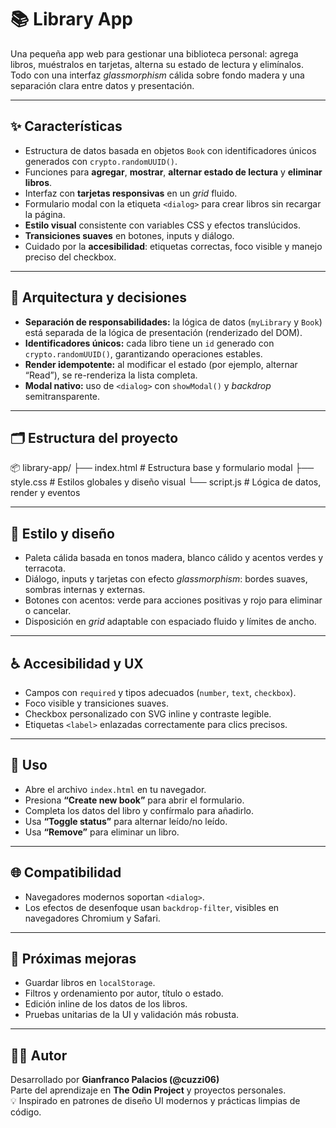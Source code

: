 # 📚 Library App

Una pequeña app web para gestionar una biblioteca personal: agrega libros, muéstralos en tarjetas, alterna su estado de lectura y elimínalos. Todo con una interfaz _glassmorphism_ cálida sobre fondo madera y una separación clara entre datos y presentación.

---

## ✨ Características

- Estructura de datos basada en objetos `Book` con identificadores únicos generados con `crypto.randomUUID()`.
- Funciones para **agregar**, **mostrar**, **alternar estado de lectura** y **eliminar libros**.
- Interfaz con **tarjetas responsivas** en un _grid_ fluido.
- Formulario modal con la etiqueta `<dialog>` para crear libros sin recargar la página.
- **Estilo visual** consistente con variables CSS y efectos translúcidos.
- **Transiciones suaves** en botones, inputs y diálogo.
- Cuidado por la **accesibilidad**: etiquetas correctas, foco visible y manejo preciso del checkbox.

---

## 🧩 Arquitectura y decisiones

- **Separación de responsabilidades:** la lógica de datos (`myLibrary` y `Book`) está separada de la lógica de presentación (renderizado del DOM).
- **Identificadores únicos:** cada libro tiene un `id` generado con `crypto.randomUUID()`, garantizando operaciones estables.
- **Render idempotente:** al modificar el estado (por ejemplo, alternar “Read”), se re-renderiza la lista completa.
- **Modal nativo:** uso de `<dialog>` con `showModal()` y _backdrop_ semitransparente.

---

## 🗂️ Estructura del proyecto

📦 library-app/
├── index.html # Estructura base y formulario modal
├── style.css # Estilos globales y diseño visual
└── script.js # Lógica de datos, render y eventos

---

## 🎨 Estilo y diseño

- Paleta cálida basada en tonos madera, blanco cálido y acentos verdes y terracota.
- Diálogo, inputs y tarjetas con efecto _glassmorphism_: bordes suaves, sombras internas y externas.
- Botones con acentos: verde para acciones positivas y rojo para eliminar o cancelar.
- Disposición en _grid_ adaptable con espaciado fluido y límites de ancho.

---

## ♿ Accesibilidad y UX

- Campos con `required` y tipos adecuados (`number`, `text`, `checkbox`).
- Foco visible y transiciones suaves.
- Checkbox personalizado con SVG inline y contraste legible.
- Etiquetas `<label>` enlazadas correctamente para clics precisos.

---

## 🚀 Uso

- Abre el archivo `index.html` en tu navegador.
- Presiona **“Create new book”** para abrir el formulario.
- Completa los datos del libro y confírmalo para añadirlo.
- Usa **“Toggle status”** para alternar leído/no leído.
- Usa **“Remove”** para eliminar un libro.

---

## 🌐 Compatibilidad

- Navegadores modernos soportan `<dialog>`.
- Los efectos de desenfoque usan `backdrop-filter`, visibles en navegadores Chromium y Safari.

---

## 🔮 Próximas mejoras

- Guardar libros en `localStorage`.
- Filtros y ordenamiento por autor, título o estado.
- Edición inline de los datos de los libros.
- Pruebas unitarias de la UI y validación más robusta.

---

## 👨‍💻 Autor

Desarrollado por **Gianfranco Palacios (@cuzzi06)**  
Parte del aprendizaje en **The Odin Project** y proyectos personales.  
💡 Inspirado en patrones de diseño UI modernos y prácticas limpias de código.
